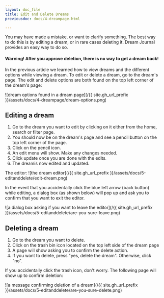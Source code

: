 ```yaml
---
layout: doc_file
title: Edit and Delete Dreams
previousdoc: docs/4-dreampage.html

---
```


You may have made a mistake, or want to clarify something. The best way to do this is by editing a dream, or in rare cases deleting it. Dream Journal provides an easy way to do so.

#### Warning! After you approve deletion, there is no way to get a dream back!

In the previous article we learned how to view dreams and the different options while viewing a dream. To edit or delete a dream, go to the dream's page. The edit and delete options are both found on the top left corner of the dream's page:

![dream options found in a dream page](/{{ site.gh_url_prefix }}/assets/docs/4-dreampage/dream-options.png)

## Editing a dream
1. Go to the dream you want to edit by clicking on it either from the home, search or filter page.
2. You should now be on the dream's page and see a pencil button on the top left corner of the page.
3. Click on the pencil icon.
4. An edit menu will show. Make any changes needed.
5. Click update once you are done with the edits.
6. The dreamis now edited and updated.

The editor:
![the dream editor](/{{ site.gh_url_prefix }}/assets/docs/5-editanddelete/edit-dream.png)

In the event that you accidentally click the blue left arrow (back button) while editing, a dialog box (as shown below) will pop up and ask you to confirm that you want to exit the editor.

![a dialog box asking if you want to leave the editor](/{{ site.gh_url_prefix }}/assets/docs/5-editanddelete/are-you-sure-leave.png)

## Deleting a dream
1. Go to the dream you want to delete.
2. Click on the trash bin icon located on the top left side of the dream page
3. A page will show asking you to confirm the delete action.
4. If you want to delete, press "yes, delete the dream". Otherwise, click "no".

If you accidentally click the trash icon, don't worry. The following page will show up to confirm deletion:

![a message confirming deletion of a dream](/{{ site.gh_url_prefix }}/assets/docs/5-editanddelete/are-you-sure-delete.png)
